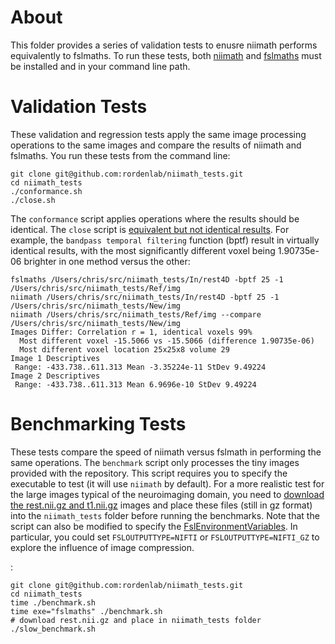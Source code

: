 # About

This folder provides a series of validation tests to enusre niimath performs equivalently to fslmaths. To run these tests, both [niimath](https://github.com/rordenlab/niimath) and [fslmaths](https://fsl.fmrib.ox.ac.uk/fsl/fslwiki/FslInstallation) must be installed and in your command line path.

# Validation Tests

These validation and regression tests apply the same image processing operations to the same images and compare the results of niimath and fslmaths. You run these tests from the command line:

```
git clone git@github.com:rordenlab/niimath_tests.git
cd niimath_tests
./conformance.sh
./close.sh 
```

The `conformance` script applies operations where the results should be identical. The `close` script is [equivalent but not identical results](https://github.com/rordenlab/niimath?tab=readme-ov-file#identical-versus-equivalent-results). For example, the `bandpass temporal filtering` function (bptf) result in virtually identical results, with the most significantly different voxel being 1.90735e-06 brighter in one method versus the other:

```
fslmaths /Users/chris/src/niimath_tests/In/rest4D -bptf 25 -1 /Users/chris/src/niimath_tests/Ref/img
niimath /Users/chris/src/niimath_tests/In/rest4D -bptf 25 -1 /Users/chris/src/niimath_tests/New/img
niimath /Users/chris/src/niimath_tests/Ref/img --compare /Users/chris/src/niimath_tests/New/img
Images Differ: Correlation r = 1, identical voxels 99%
  Most different voxel -15.5066 vs -15.5066 (difference 1.90735e-06)
  Most different voxel location 25x25x8 volume 29
Image 1 Descriptives
 Range: -433.738..611.313 Mean -3.35224e-11 StDev 9.49224
Image 2 Descriptives
 Range: -433.738..611.313 Mean 6.9696e-10 StDev 9.49224
```

# Benchmarking Tests

These tests compare the speed of niimath versus fslmath in performing the same operations. The `benchmark` script only processes the tiny images provided with the repository. This script requires you to specify the executable to test (it will use `niimath` by default). For a more realistic test for the large images typical of the neuroimaging domain, you need to [download the rest.nii.gz and t1.nii.gz](https://osf.io/y84gq/files/osfstorage) images and place these files (still in gz format) into the `niimath_tests` folder before running the benchmarks. Note that the script can also be modified to specify the [FslEnvironmentVariables](https://fsl.fmrib.ox.ac.uk/fsl/fslwiki/FslEnvironmentVariables). In particular, you could set `FSLOUTPUTTYPE=NIFTI` or `FSLOUTPUTTYPE=NIFTI_GZ` to explore the influence of image compression.

:

```
git clone git@github.com:rordenlab/niimath_tests.git
cd niimath_tests
time ./benchmark.sh
time exe="fslmaths" ./benchmark.sh
# download rest.nii.gz and place in niimath_tests folder 
./slow_benchmark.sh
```


